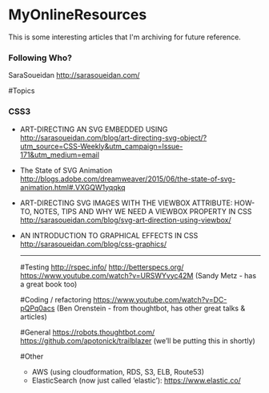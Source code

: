 # MyOnlineResources

This is some interesting articles that I'm archiving for future reference.

### Following Who?
SaraSoueidan http://sarasoueidan.com/

#Topics

### CSS3
- ART-DIRECTING AN SVG EMBEDDED USING <OBJECT>
http://sarasoueidan.com/blog/art-directing-svg-object/?utm_source=CSS-Weekly&utm_campaign=Issue-171&utm_medium=email

- The State of SVG Animation
http://blogs.adobe.com/dreamweaver/2015/06/the-state-of-svg-animation.html#.VXGQW1yqqkq

- ART-DIRECTING SVG IMAGES WITH THE VIEWBOX ATTRIBUTE: HOW-TO, NOTES, TIPS AND WHY WE NEED A VIEWBOX PROPERTY IN CSS
http://sarasoueidan.com/blog/svg-art-direction-using-viewbox/

- AN INTRODUCTION TO GRAPHICAL EFFECTS IN CSS
http://sarasoueidan.com/blog/css-graphics/

----
#Testing
http://rspec.info/
http://betterspecs.org/
https://www.youtube.com/watch?v=URSWYvyc42M (Sandy Metz - has a great book too)

#Coding / refactoring
https://www.youtube.com/watch?v=DC-pQPq0acs (Ben Orenstein - from thoughtbot, has other great talks & articles)

#General
https://robots.thoughtbot.com/
https://github.com/apotonick/trailblazer (we’ll be putting this in shortly)

#Other
- AWS (using cloudformation, RDS, S3, ELB, Route53)
- ElasticSearch (now just called ‘elastic’): https://www.elastic.co/
